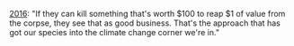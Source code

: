 <a href="http://scripting.com/2016/05/04/1237.html">2016</a>: "If they can kill something that's worth $100 to reap $1 of value from the corpse, they see that as good business. That's the approach that has got our species into the climate change corner we're in."
